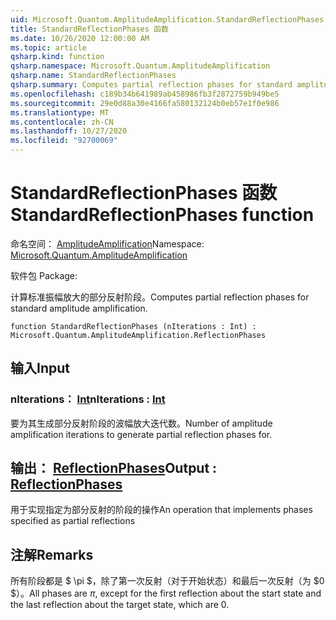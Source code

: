 ```yaml
---
uid: Microsoft.Quantum.AmplitudeAmplification.StandardReflectionPhases
title: StandardReflectionPhases 函数
ms.date: 10/26/2020 12:00:00 AM
ms.topic: article
qsharp.kind: function
qsharp.namespace: Microsoft.Quantum.AmplitudeAmplification
qsharp.name: StandardReflectionPhases
qsharp.summary: Computes partial reflection phases for standard amplitude amplification.
ms.openlocfilehash: c189b34b641989ab458986fb3f2872759b949be5
ms.sourcegitcommit: 29e0d88a30e4166fa580132124b0eb57e1f0e986
ms.translationtype: MT
ms.contentlocale: zh-CN
ms.lasthandoff: 10/27/2020
ms.locfileid: "92700069"
---
```

# <a name="standardreflectionphases-function"></a><span data-ttu-id="67eb5-102">StandardReflectionPhases 函数</span><span class="sxs-lookup"><span data-stu-id="67eb5-102">StandardReflectionPhases function</span></span>

<span data-ttu-id="67eb5-103">命名空间： [AmplitudeAmplification](xref:Microsoft.Quantum.AmplitudeAmplification)</span><span class="sxs-lookup"><span data-stu-id="67eb5-103">Namespace: [Microsoft.Quantum.AmplitudeAmplification](xref:Microsoft.Quantum.AmplitudeAmplification)</span></span>

<span data-ttu-id="67eb5-104">软件包 [](https://nuget.org/packages/)</span><span class="sxs-lookup"><span data-stu-id="67eb5-104">Package: [](https://nuget.org/packages/)</span></span>


<span data-ttu-id="67eb5-105">计算标准振幅放大的部分反射阶段。</span><span class="sxs-lookup"><span data-stu-id="67eb5-105">Computes partial reflection phases for standard amplitude amplification.</span></span>

```qsharp
function StandardReflectionPhases (nIterations : Int) : Microsoft.Quantum.AmplitudeAmplification.ReflectionPhases
```


## <a name="input"></a><span data-ttu-id="67eb5-106">输入</span><span class="sxs-lookup"><span data-stu-id="67eb5-106">Input</span></span>

### <a name="niterations--int"></a><span data-ttu-id="67eb5-107">nIterations： [Int](xref:microsoft.quantum.lang-ref.int)</span><span class="sxs-lookup"><span data-stu-id="67eb5-107">nIterations : [Int](xref:microsoft.quantum.lang-ref.int)</span></span>

<span data-ttu-id="67eb5-108">要为其生成部分反射阶段的波幅放大迭代数。</span><span class="sxs-lookup"><span data-stu-id="67eb5-108">Number of amplitude amplification iterations to generate partial reflection phases for.</span></span>



## <a name="output--reflectionphases"></a><span data-ttu-id="67eb5-109">输出： [ReflectionPhases](xref:Microsoft.Quantum.AmplitudeAmplification.ReflectionPhases)</span><span class="sxs-lookup"><span data-stu-id="67eb5-109">Output : [ReflectionPhases](xref:Microsoft.Quantum.AmplitudeAmplification.ReflectionPhases)</span></span>

<span data-ttu-id="67eb5-110">用于实现指定为部分反射的阶段的操作</span><span class="sxs-lookup"><span data-stu-id="67eb5-110">An operation that implements phases specified as partial reflections</span></span>

## <a name="remarks"></a><span data-ttu-id="67eb5-111">注解</span><span class="sxs-lookup"><span data-stu-id="67eb5-111">Remarks</span></span>

<span data-ttu-id="67eb5-112">所有阶段都是 $ \pi $，除了第一次反射（对于开始状态）和最后一次反射（为 $0 $）。</span><span class="sxs-lookup"><span data-stu-id="67eb5-112">All phases are $\pi$, except for the first reflection about the start state and the last reflection about the target state, which are $0$.</span></span>